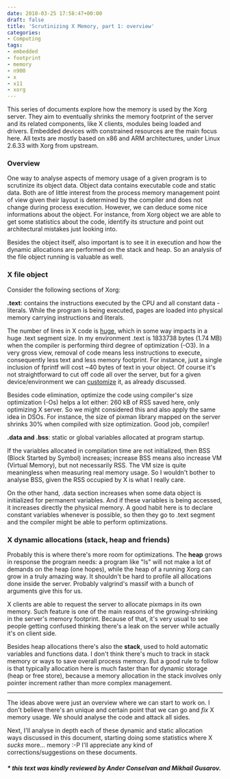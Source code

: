 ```yaml
---
date: 2010-03-25 17:58:47+00:00
draft: false
title: 'Scrutinizing X Memory, part 1: overview'
categories:
- Computing
tags:
- embedded
- footprint
- memory
- n900
- x
- x11
- xorg
---
```


This series of documents explore how the memory is used by the Xorg server. They aim to eventually shrinks the memory footprint of the server and its related components, like X clients, modules being loaded and drivers. Embedded devices with constrained resources are the main focus here. All texts are mostly based on x86 and ARM architectures, under Linux 2.6.33 with Xorg from upstream.



### Overview



One way to analyse aspects of memory usage of a given program is to scrutinize its object data. Object data contains executable code and static data. Both are of little interest from the process memory management point of view given their layout is determined by the compiler and does not change during process execution. However, we can deduce some nice informations about the object. For instance, from Xorg object we are able to get some statistics about the code, identify its structure and point out architectural mistakes just looking into.

Besides the object itself, also important is to see it in execution and how the dynamic allocations are performed on the stack and heap. So an analysis of the file object running is valuable as well.



### X file object



Consider the following sections of Xorg:

**.text**: contains the instructions executed by the CPU and all constant data - literals. While the program is being executed, pages are loaded into physical memory carrying instructions and literals.

The number of lines in X code is [huge](http://people.freedesktop.org/~vignatti/scrutinizing-x-mem/x-lines-of-code.txt), which in some way impacts in a huge .text segment size. In my environment .text is 1833738 bytes (1.74 MB) when the compiler is performing third degree of optimization (-O3). In a very gross view, removal of code means less instructions to execute, consequently less text and less memory footprint. For instance, just a single inclusion of fprintf will cost ~40 bytes of text in your object. Of course it's not straightforward to cut off code all over the server, but for a given device/environment we can [customize](http://vignatti.wordpress.com/2010/01/23/xorg-customization-and-true-modularization/) it, as already discussed.

Besides code elimination, optimize the code using compiler's size optimization (-Os) helps a lot either: 260 kB of RSS saved here, only optimizing X server. So we might considered this and also apply the same idea in DSOs. For instance, the size of pixman library mapped on the server shrinks 30% when compiled with size optimization. Good job, compiler!

**.data and .bss**: static or global variables allocated at program startup.

If the variables allocated in compilation time are not initialized, then BSS (Block Started by Symbol) increases; increase BSS means also increase VM (Virtual Memory), but not necessarily RSS. The VM size is quite meaningless when measuring real memory usage.  So I wouldn't bother to analyse BSS, given the RSS occupied by X is what I really care.

On the other hand, .data section increases when some data object is initialized for permanent variables. And if these variables is being accessed, it increases directly the physical memory. A good habit here is to declare constant variables whenever is possible, so then they go to .text segment and the compiler might be able to perform optimizations.



### X dynamic allocations (stack, heap and friends)



Probably this is where there's more room for optimizations. The **heap** grows in response the program needs: a program like "ls" will not make a lot of demands on the heap (one hopes), while the heap of a running Xorg can grow in a truly amazing way. It shouldn't be hard to profile all allocations done inside the server. Probably valgrind's massif with a bunch of arguments give this for us.

X clients are able to request the server to allocate pixmaps in its own memory. Such feature is one of the main reasons of the growing-shrinking in the server's memory footprint. Because of that, it's very usual to see people getting confused thinking there's a leak on the server while actually it's on client side.

Besides heap allocations there's also the **stack**, used to hold automatic variables and functions data. I don't think there's much to track in stack memory or ways to save overall process memory. But a good rule to follow is that typically allocation here is much faster than for dynamic storage (heap or free store), because a memory allocation in the stack involves only pointer increment rather than more complex management.

---

The ideas above were just an overview where we can start to work on. I don't believe there's an unique and certain point that we can go and _fix_ X memory usage. We should analyse the code and attack all sides.

Next, I'll analyse in depth each of these dynamic and static allocation ways discussed in this document, starting doing some statistics where X _sucks_ more... memory :-P I'll appreciate any kind of corrections/suggestions on these documents.



##### * this text was kindly reviewed by Ander Conselvan and Mikhail Gusarov.
